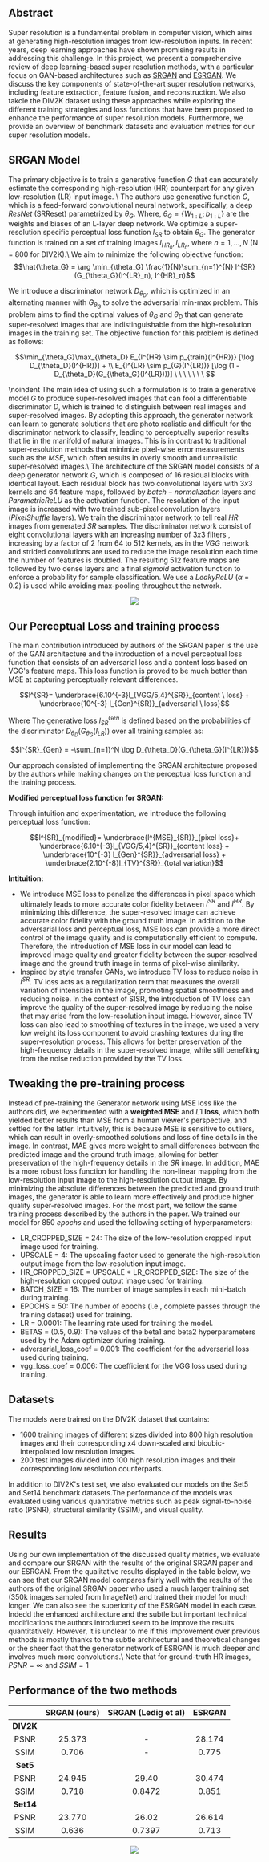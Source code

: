 ## Abstract 

Super resolution is a fundamental problem in computer vision, which aims at generating high-resolution images from low-resolution inputs. In recent years, 
deep learning approaches have shown promising results in addressing this challenge. In this project, we present a comprehensive review of deep learning-based super 
resolution methods, with a particular focus on GAN-based architectures such as [SRGAN](https://arxiv.org/abs/1609.04802) and [ESRGAN](https://arxiv.org/abs/1809.00219). We discuss the key components of 
state-of-the-art super resolution networks, including feature extraction, feature fusion, and reconstruction. We also takcle the DIV2K dataset using these approaches
while exploring the different training strategies and loss functions that have been proposed to enhance the performance of super resolution models. Furthermore, we 
provide an overview of benchmark datasets and evaluation metrics for our super resolution models. 

## SRGAN Model

The primary objective is to train a generative function $G$ that can accurately estimate the corresponding high-resolution (HR) counterpart for any given low-resolution (LR) input image. \\
The authors use generative function $G$, which is a feed-forward convolutional neural network, specifically, a deep $ResNet$ (SRReset) parametrized by $\theta_G$. Where, $\theta_G = \{W_{1:L}; b_{1:L}\}$ are the weights and biases of an L-layer deep network. We optimize a super-resolution specific perceptual loss function $l_{SR}$ to obtain $\theta_G$. The generator function is trained on a set of training images ${I_{HR_n}, I_{LR_n}}$, where $n = 1, ..., N$ (N = 800 for DIV2K).\\
We aim to minimize the following objective function:
$$\hat{\theta_G} = \arg \min_{\theta_G} \frac{1}{N}\sum_{n=1}^{N} l^{SR}(G_{\theta_G}(I^{LR}_n), I^{HR}_n)$$

We introduce a discriminator network $D_{\theta_D}$, which is optimized in an alternating manner with $G_{\theta_G}$ to solve the adversarial min-max problem. This problem aims to find the optimal values of $\theta_G$ and $\theta_D$ that can generate super-resolved images that are indistinguishable from the high-resolution images in the training set. The objective function for this problem is defined as follows:

$$\min_{\theta_G}\max_{\theta_D} E_{I^{HR} \sim p_{train}(I^{HR})} [\log D_{\theta_D}(I^{HR})] + \\
                    E_{I^{LR} \sim p_{G}(I^{LR})} [\log (1 - D_{\theta_D}(G_{\theta_G}(I^{LR})))] \ \ \ \ \ \  \ $$


\noindent The main idea of using such a formulation is to train a generative model $G$ to produce super-resolved images that can fool a differentiable discriminator $D$, which is trained to distinguish between real images and super-resolved images. By adopting this approach, the generator network can learn to generate solutions that are photo realistic and difficult for the discriminator network to classify, leading to perceptually superior results that lie in the manifold of natural images. This is in contrast to traditional super-resolution methods that minimize pixel-wise error measurements such as the $MSE$, which often results in overly smooth and unrealistic super-resolved images.\\
The architecture of the SRGAN model consists of a  deep generator network $G$, which is composed of $16$ residual blocks with identical layout. Each residual block has two convolutional layers with $3x3$ kernels and $64$ feature maps, followed by $batch-normalization$ layers and $ParametricReLU$ as the activation function. The resolution of the input image is increased with two trained sub-pixel convolution layers ($PixelShuffle$ layers). We train the discriminator network to tell real $HR$ images from generated $SR$ samples. The discriminator network consist of eight convolutional layers with an increasing number of $3x3$ filters , increasing by a factor of 2 from 64 to 512 kernels, as in the $VGG$ network and strided convolutions are used to reduce the image resolution each time the number of features is doubled. The resulting 512 feature maps are followed by two dense layers and a final $sigmoid$ activation function to enforce a probability for sample classification. We use a $LeakyReLU$  ($\alpha$ = 0.2) is used while avoiding max-pooling throughout the network. 

<p align="center">
<img src="https://github.com/souhaiel1/GAN-Based-Photo-Realistic-Single-Image-Super-Resolution/blob/main//images/srganarch.PNG" />
</p>

## Our Perceptual Loss and training process 
The main contribution introduced by authors of the SRGAN paper is the use of the GAN architecture and the introduction of a novel perceptual loss function that consists of an adversarial loss and a content loss based on VGG's feature maps. This loss function is proved to be much better than MSE at capturing perceptually relevant differences.

$$l^{SR}= \underbrace{6.10^{-3}l_{VGG/5,4}^{SR}}_{content \ loss} + \underbrace{10^{-3} l_{Gen}^{SR}}_{adversarial \ loss}$$ 


Where The generative loss $l_{SR}^{Gen}$ is defined based on the probabilities of the discriminator $D_{\theta_D}(G_{\theta_G}(I_{LR}))$ over all training samples as:

$$l^{SR}_{Gen} = -\sum_{n=1}^N \log D_{\theta_D}(G_{\theta_G}(I^{LR}))$$

Our approach consisted of implementing the SRGAN architecture proposed by the authors while making changes on the perceptual loss function and the training process. 

**Modified perceptual loss function for SRGAN:**

Through intuition and experimentation, we introduce the following perceptual loss function:

$$l^{SR}_{modified}= \underbrace{l^{MSE}_{SR}}_{pixel loss}+ \underbrace{6.10^{-3}l_{VGG/5,4}^{SR}}_{content loss} + \underbrace{10^{-3} l_{Gen}^{SR}}_{adversarial loss} + \underbrace{2.10^{-8}l_{TV}^{SR}}_{total variation}$$ 

**Intituition:**

- We introduce MSE loss to penalize the differences in pixel space which ultimately leads to more accurate color fidelity between  $I^{SR}$ and $I^{HR}$. By minimizing this difference, the super-resolved image can achieve accurate color fidelity with the ground truth image. In addition to the adversarial loss and perceptual loss, MSE loss can provide a more direct control of the image quality and is computationally efficient to compute. Therefore, the introduction of MSE loss in our model can lead to improved image quality and greater fidelity between the super-resolved image and the ground truth image in terms of pixel-wise similarity.
- Inspired by style transfer GANs, we introduce TV loss to reduce noise in $I^{SR}$. TV loss acts as a regularization term that measures the overall variation of intensities in the image, promoting spatial smoothness and reducing noise. In the context of SISR, the introduction of TV loss can improve the quality of the super-resolved image by reducing the noise that may arise from the low-resolution input image. However, since TV loss can also lead to smoothing of textures in the image, we used a very low weight  its loss component to avoid crashing textures during the super-resolution process. This allows for better preservation of the high-frequency details in the super-resolved image, while still benefiting from the noise reduction provided by the TV loss.


## Tweaking the pre-training process

Instead of pre-training the Generator network using MSE loss like the authors did, we experimented with a **weighted MSE** and $L1$  **loss**, which both yielded better results than MSE from a human viewer's perspective, and settled for the latter.
Intuitively, this is because MSE is  sensitive to outliers, which can result in overly-smoothed solutions and loss of fine details in the image. In contrast, MAE gives more weight to small differences between the predicted image and the ground truth image, allowing for better preservation of the high-frequency details in the $SR$ image. In addition, MAE is a more robust loss function for handling the non-linear mapping from the low-resolution input image to the high-resolution output image. By minimizing the absolute differences between the predicted and ground truth images, the generator is able to learn more effectively and produce higher quality super-resolved images.
For the most part, we follow the same training process described by the authors in the paper.
We trained our model for $850 \ epochs$ and used the following setting of hyperparameters:

- LR\_CROPPED\_SIZE = 24: The size of the low-resolution cropped input image used for training.
- UPSCALE = 4: The upscaling factor used to generate the high-resolution output image from the low-resolution input image.
- HR\_CROPPED\_SIZE = UPSCALE * LR\_CROPPED\_SIZE: The size of the high-resolution cropped output image used for training.
- BATCH\_SIZE = 16: The number of image samples in each mini-batch during training.
- EPOCHS = 50: The number of epochs (i.e., complete passes through the training dataset) used for training.
- LR = 0.0001: The learning rate used for training the model.
- BETAS = (0.5, 0.9): The values of the beta1 and beta2 hyperparameters used by the Adam optimizer during training.
- adversarial\_loss\_coef = 0.001: The coefficient for the adversarial loss used during training.
- vgg\_loss\_coef = 0.006: The coefficient for the VGG loss used during training.

## Datasets 

The models were trained on the DIV2K dataset that contains: 

- 1600 training images of different sizes divided into 800 high resolution images and their corresponding x4 down-scaled and bicubic-interpolated low resolution images.
- 200 test images divided into 100 high resolution images and their corresponding low resolution counterparts.

In addition to DIV2K's test set, we also evaluated our models on the Set5 and Set14 benchmark datasets.The performance of the models was evaluated using various quantitative metrics such as peak signal-to-noise ratio (PSNR), structural similarity (SSIM), and visual quality.

## Results 

Using our own implementation of the discussed quality metrics, we evaluate and compare our SRGAN with the results of the original SRGAN paper and our ESRGAN.
From the qualitative results displayed in the table below, we can see that our SRGAN model compares fairly well with the results of the authors of the original SRGAN paper who used a much larger training set (350k images sampled from ImageNet) and trained their model for much longer.  We can also see the superiority of the ESRGAN model in each case. Indedd the enhanced architecture and the subtle but important technical modifications the authors introduced seem to be improve the results quantitatively. However, it is unclear to me if this improvement over previous methods is mostly thanks to the subtle architectural and theoretical changes or the sheer fact that the generator network of ESRGAN is much deeper and involves much more convolutions.\\
Note that for ground-truth HR images, $PSNR= \infty$ and $SSIM = 1$

## Performance of the two methods

|         | **SRGAN (ours)** | **SRGAN (Ledig et al)** | **ESRGAN** |
| :-----: | :--------------: | :---------------------: | :-------: |
| **DIV2K**  |        |             |         |
| PSNR    |     25.373       |             -            |   28.174  |
| SSIM    |     0.706        |             -            |   0.775   |
| **Set5**   |        |             |         |
| PSNR    |     24.945       |           29.40          |   30.474  |
| SSIM    |     0.718        |          0.8472          |   0.851   |
| **Set14**  |        |             |         |
| PSNR    |     23.770       |           26.02          |   26.614  |
| SSIM    |     0.636        |          0.7397          |   0.713   |


<p align="center">
<img src="https://github.com/souhaiel1/GAN-Based-Photo-Realistic-Single-Image-Super-Resolution/blob/main//images/comparaison.jpg" />
</p>


